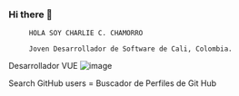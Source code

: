 ### Hi there 👋
             
         HOLA SOY CHARLIE C. CHAMORRO 
         
         Joven Desarrollador de Software de Cali, Colombia.

Desarrollador  VUE
![image](https://user-images.githubusercontent.com/99897595/172464373-28788f4d-ccea-40ec-a8e9-c43e325f268d.png)

Search GitHub users = Buscador de Perfiles de Git Hub

